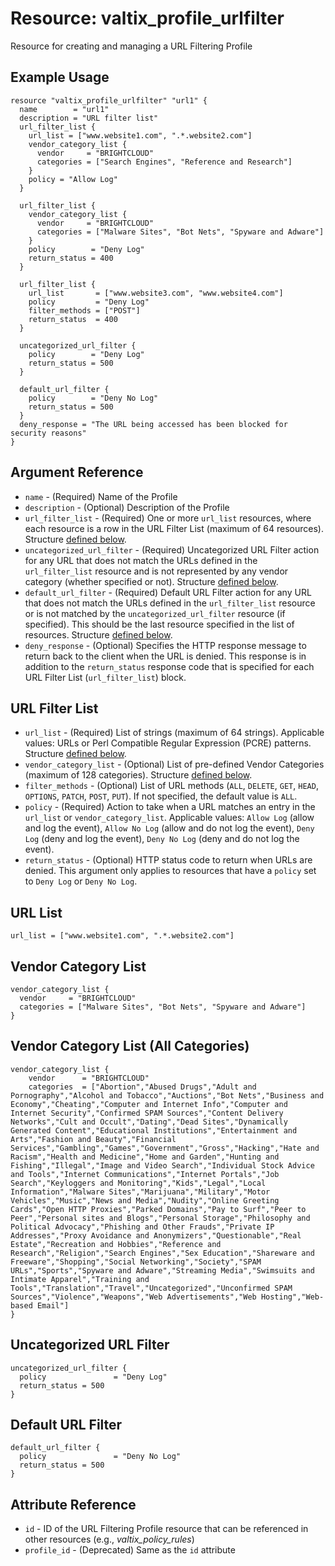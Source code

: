 # Resource: valtix_profile_urlfilter
Resource for creating and managing a URL Filtering Profile

## Example Usage
```hcl
resource "valtix_profile_urlfilter" "url1" {
  name        = "url1"
  description = "URL filter list"
  url_filter_list {
    url_list = ["www.website1.com", ".*.website2.com"]
    vendor_category_list {
      vendor     = "BRIGHTCLOUD"
      categories = ["Search Engines", "Reference and Research"]
    }
    policy = "Allow Log"
  }

  url_filter_list {
    vendor_category_list {
      vendor     = "BRIGHTCLOUD"
      categories = ["Malware Sites", "Bot Nets", "Spyware and Adware"]
    }
    policy        = "Deny Log"
    return_status = 400
  }
  
  url_filter_list {
    url_list       = ["www.website3.com", "www.website4.com"]
    policy         = "Deny Log"
    filter_methods = ["POST"]
    return_status  = 400
  }
  
  uncategorized_url_filter {
    policy        = "Deny Log"
    return_status = 500
  }
  
  default_url_filter {
    policy        = "Deny No Log"
    return_status = 500
  }
  deny_response = "The URL being accessed has been blocked for security reasons"
}
```

## Argument Reference
* `name` - (Required) Name of the Profile
* `description` - (Optional) Description of the Profile
* `url_filter_list` - (Required) One or more `url_list` resources, where each resource is a row in the URL Filter List (maximum of 64 resources). Structure [defined below](#url-filter-list).
* `uncategorized_url_filter` - (Required) Uncategorized URL Filter action for any URL that does not match the URLs defined in the `url_filter_list` resource and is not represented by any vendor category (whether specified or not).  Structure [defined below](#uncategorized-url-filter).
* `default_url_filter` - (Required) Default URL Filter action for any URL that does not match the URLs defined in the `url_filter_list` resource or is not matched by the `uncategorized_url_filter` resource (if specified).  This should be the last resource specified in the list of resources. Structure [defined below](#default-url-filter).
* `deny_response` - (Optional) Specifies the HTTP response message to return back to the client when the URL is denied. This response is in addition to the `return_status` response code that is specified for each URL Filter List (`url_filter_list`) block.

## URL Filter List
* `url_list` - (Required) List of strings (maximum of 64 strings). Applicable values: URLs or Perl Compatible Regular Expression (PCRE) patterns. Structure [defined below](#url-list).
* `vendor_category_list` - (Optional) List of pre-defined Vendor Categories (maximum of 128 categories).  Structure [defined below](#vendor-category-list). 
* `filter_methods` - (Optional) List of URL methods (`ALL`, `DELETE`, `GET`, `HEAD`, `OPTIONS`, `PATCH`, `POST`, `PUT`). If not specified, the default value is `ALL`.
* `policy` - (Required) Action to take when a URL matches an entry in the `url_list` or `vendor_category_list`.  Applicable values: `Allow Log` (allow and log the event), `Allow No Log` (allow and do not log the event), `Deny Log` (deny and log the event), `Deny No Log` (deny and do not log the event).
* `return_status` - (Optional) HTTP status code to return when URLs are denied.  This argument only applies to resources that have a `policy` set to `Deny Log` or `Deny No Log`.

## URL List
```hcl
url_list = ["www.website1.com", ".*.website2.com"]
```

## Vendor Category List
```hcl
vendor_category_list {
  vendor     = "BRIGHTCLOUD"
  categories = ["Malware Sites", "Bot Nets", "Spyware and Adware"]
}
```

## Vendor Category List (All Categories)
```hcl
vendor_category_list {
	vendor      = "BRIGHTCLOUD"
	categories  = ["Abortion","Abused Drugs","Adult and Pornography","Alcohol and Tobacco","Auctions","Bot Nets","Business and Economy","Cheating","Computer and Internet Info","Computer and Internet Security","Confirmed SPAM Sources","Content Delivery Networks","Cult and Occult","Dating","Dead Sites","Dynamically Generated Content","Educational Institutions","Entertainment and Arts","Fashion and Beauty","Financial Services","Gambling","Games","Government","Gross","Hacking","Hate and Racism","Health and Medicine","Home and Garden","Hunting and Fishing","Illegal","Image and Video Search","Individual Stock Advice and Tools","Internet Communications","Internet Portals","Job Search","Keyloggers and Monitoring","Kids","Legal","Local Information","Malware Sites","Marijuana","Military","Motor Vehicles","Music","News and Media","Nudity","Online Greeting Cards","Open HTTP Proxies","Parked Domains","Pay to Surf","Peer to Peer","Personal sites and Blogs","Personal Storage","Philosophy and Political Advocacy","Phishing and Other Frauds","Private IP Addresses","Proxy Avoidance and Anonymizers","Questionable","Real Estate","Recreation and Hobbies","Reference and Research","Religion","Search Engines","Sex Education","Shareware and Freeware","Shopping","Social Networking","Society","SPAM URLs","Sports","Spyware and Adware","Streaming Media","Swimsuits and Intimate Apparel","Training and Tools","Translation","Travel","Uncategorized","Unconfirmed SPAM Sources","Violence","Weapons","Web Advertisements","Web Hosting","Web-based Email"]
}
```

## Uncategorized URL Filter
```hcl
uncategorized_url_filter {
  policy               = "Deny Log"
  return_status = 500
}
```

## Default URL Filter
```hcl
default_url_filter {
  policy               = "Deny No Log"
  return_status = 500
}
```

## Attribute Reference
* `id` - ID of the URL Filtering Profile resource that can be referenced in other resources (e.g., *valtix_policy_rules*)
* `profile_id` - (Deprecated) Same as the `id` attribute